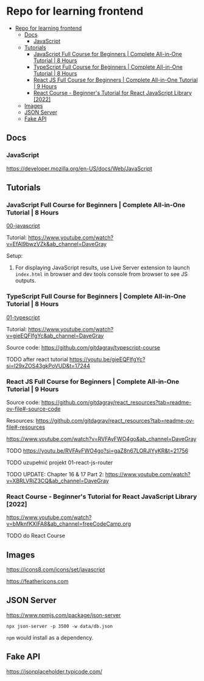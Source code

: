 # Repo for learning frontend

- [Repo for learning frontend](#repo-for-learning-frontend)
  - [Docs](#docs)
    - [JavaScript](#javascript)
  - [Tutorials](#tutorials)
    - [JavaScript Full Course for Beginners | Complete All-in-One Tutorial | 8 Hours](#javascript-full-course-for-beginners--complete-all-in-one-tutorial--8-hours)
    - [TypeScript Full Course for Beginners | Complete All-in-One Tutorial | 8 Hours](#typescript-full-course-for-beginners--complete-all-in-one-tutorial--8-hours)
    - [React JS Full Course for Beginners | Complete All-in-One Tutorial | 9 Hours](#react-js-full-course-for-beginners--complete-all-in-one-tutorial--9-hours)
    - [React Course - Beginner's Tutorial for React JavaScript Library \[2022\]](#react-course---beginners-tutorial-for-react-javascript-library-2022)
  - [Images](#images)
  - [JSON Server](#json-server)
  - [Fake API](#fake-api)

## Docs

### JavaScript

https://developer.mozilla.org/en-US/docs/Web/JavaScript

## Tutorials

### JavaScript Full Course for Beginners | Complete All-in-One Tutorial | 8 Hours

[00-javascript](00-javascript)

Tutorial: https://www.youtube.com/watch?v=EfAl9bwzVZk&ab_channel=DaveGray

Setup:

1. For displaying JavaScript results, use Live Server extension to launch `index.html` in browser and dev tools console from browser to see JS outputs.

### TypeScript Full Course for Beginners | Complete All-in-One Tutorial | 8 Hours

[01-typescript](01-typescript)

Tutorial: https://www.youtube.com/watch?v=gieEQFIfgYc&ab_channel=DaveGray

Source code: https://github.com/gitdagray/typescript-course

TODO after react tutorial https://youtu.be/gieEQFIfgYc?si=l29xZOS43gkPoVUD&t=17244

### React JS Full Course for Beginners | Complete All-in-One Tutorial | 9 Hours

Source code: https://github.com/gitdagray/react_resources?tab=readme-ov-file#-source-code

Resources: https://github.com/gitdagray/react_resources?tab=readme-ov-file#-resources

https://www.youtube.com/watch?v=RVFAyFWO4go&ab_channel=DaveGray

TODO https://youtu.be/RVFAyFWO4go?si=gaZ8n67LORJlYyKR&t=21756

TODO uzupełnić projekt 01-react-js-router

TODO UPDATE: Chapter 16 & 17 Part 2: https://www.youtube.com/watch?v=XBRLVRjZ3CQ&ab_channel=DaveGray

### React Course - Beginner's Tutorial for React JavaScript Library [2022]

https://www.youtube.com/watch?v=bMknfKXIFA8&ab_channel=freeCodeCamp.org

TODO do React Course

## Images

https://icons8.com/icons/set/javascript

https://feathericons.com

## JSON Server

https://www.npmjs.com/package/json-server

```
npx json-server -p 3500 -w data/db.json
```

`npm` would install as a dependency.

## Fake API

https://jsonplaceholder.typicode.com/
